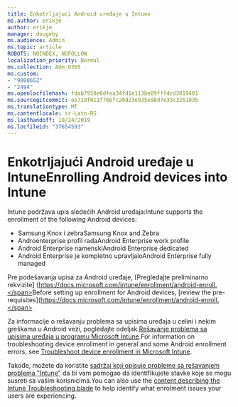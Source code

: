 ```yaml
---
title: Enkotrljajući Android uređaje u Intune
ms.author: erikje
author: erikje
manager: dougeby
ms.audience: Admin
ms.topic: article
ROBOTS: NOINDEX, NOFOLLOW
localization_priority: Normal
ms.collection: Adm_O365
ms.custom:
- "9000652"
- "2494"
ms.openlocfilehash: fdab7958e0dfea34fd1e113be09fff4cd3019401
ms.sourcegitcommit: ee719f011f766fc20d23e935e98d7e33c326183b
ms.translationtype: MT
ms.contentlocale: sr-Latn-RS
ms.lasthandoff: 10/24/2019
ms.locfileid: "37654593"
---
```

# <a name="enrolling-android-devices-into-intune"></a><span data-ttu-id="a7689-102">Enkotrljajući Android uređaje u Intune</span><span class="sxs-lookup"><span data-stu-id="a7689-102">Enrolling Android devices into Intune</span></span>

<span data-ttu-id="a7689-103">Intune podržava upis sledećih Android uređaja:</span><span class="sxs-lookup"><span data-stu-id="a7689-103">Intune supports the enrollment of the following Android devices:</span></span>
- <span data-ttu-id="a7689-104">Samsung Knox i zebra</span><span class="sxs-lookup"><span data-stu-id="a7689-104">Samsung Knox and Zebra</span></span>
- <span data-ttu-id="a7689-105">Androenterprise profil rada</span><span class="sxs-lookup"><span data-stu-id="a7689-105">Android Enterprise work profile</span></span>
- <span data-ttu-id="a7689-106">Android Enterprise namenski</span><span class="sxs-lookup"><span data-stu-id="a7689-106">Android Enterprise dedicated</span></span>
- <span data-ttu-id="a7689-107">Android Enterprise je kompletno upravljalo</span><span class="sxs-lookup"><span data-stu-id="a7689-107">Android Enterprise fully managed</span></span>

<span data-ttu-id="a7689-108">Pre podešavanja upisa za Android uređaje, [Pregledajte preliminarno rekvizite] (https://docs.microsoft.com/intune/enrollment/android-enroll.</span><span class="sxs-lookup"><span data-stu-id="a7689-108">Before setting up enrollment for Android devices, [review the pre-requisites](https://docs.microsoft.com/intune/enrollment/android-enroll.</span></span>

<span data-ttu-id="a7689-109">Za informacije o rešavanju problema sa upisima uređaja u celini i nekim greškama u Android vezi, pogledajte odeljak [Rešavanje problema sa upisima uređaja u programu Microsoft Intune](https://docs.microsoft.com/intune/enrollment/troubleshoot-device-enrollment-in-intune).</span><span class="sxs-lookup"><span data-stu-id="a7689-109">For information on troubleshooting device enrollment in general and some Android enrollment errors,  see [Troubleshoot device enrollment in Microsoft Intune](https://docs.microsoft.com/intune/enrollment/troubleshoot-device-enrollment-in-intune).</span></span>

<span data-ttu-id="a7689-110">Takođe, možete da koristite [sadržaj koji opisuje probleme sa rešavanjem problema "Intune"](https://docs.microsoft.com/intune/fundamentals/help-desk-operators) da bi vam pomogao da identifikujete stavke koje se mogu susreti sa vašim korisnicima.</span><span class="sxs-lookup"><span data-stu-id="a7689-110">You can also use the [content describing the Intune Troubleshooting blade](https://docs.microsoft.com/intune/fundamentals/help-desk-operators) to help identify what enrolment issues your users are experiencing.</span></span>





